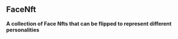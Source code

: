 ## FaceNft

**A collection of Face Nfts that can be flipped to represent different personalities**

